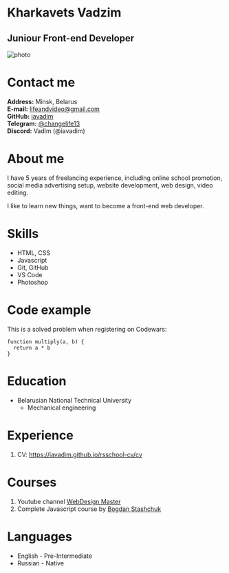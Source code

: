 # Kharkavets Vadzim

## Juniour Front-end Developer

![photo](https://sun9-38.userapi.com/s/v1/ig2/xLOdX6jbUH-CqX9h5KNvKoaUTSyGEzUXLomIFx91l1pq0IaoqR8BitTJ9zHiaZ6IcYP2cEb5HlbcqGlKef3l18yi.jpg?size=300x450&quality=95&type=album)

# Contact me

**Address:** Minsk, Belarus  
**E-mail:** <lifeandvideo@gmail.com>  
**GitHub:** [iavadim](https://github.com/iavadim)  
**Telegram:** [@changelife13](https://t.me/changelife13)  
**Discord:** Vadim (@iavadim)

# About me

I have 5 years of freelancing experience, including online school promotion, social media advertising setup, website development, web design, video editing.

I like to learn new things, want to become a front-end web developer.

# Skills

- HTML, CSS
- Javascript
- Git, GitHub
- VS Code
- Photoshop

# Code example

This is a solved problem when registering on Codewars:

```
function multiply(a, b) {
  return a * b
}
```

# Education

- Belarusian National Technical University
  - Mechanical engineering

# Experience

1. CV: <https://iavadim.github.io/rsschool-cv/cv>

# Courses

1. Youtube channel [WebDesign Master](https://www.youtube.com/channel/UC7enHM_oJRYJOnyJrcRzwbg)
1. Complete Javascript course by [Bogdan Stashchuk](https://www.udemy.com/course/javascript-ru/)

# Languages

- English - Pre-Intermediate
- Russian - Native
